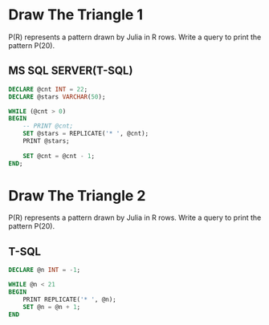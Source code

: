 # Draw The Triangle 1
P(R) represents a pattern drawn by Julia in R rows. 
Write a query to print the pattern P(20).

## MS SQL SERVER(T-SQL)
```sql
DECLARE @cnt INT = 22;
DECLARE @stars VARCHAR(50);

WHILE (@cnt > 0)
BEGIN
    -- PRINT @cnt;
    SET @stars = REPLICATE('* ', @cnt);
    PRINT @stars;
    
    SET @cnt = @cnt - 1;
END;
```

# Draw The Triangle 2
P(R) represents a pattern drawn by Julia in R rows. 
Write a query to print the pattern P(20).

## T-SQL

```sql
DECLARE @n INT = -1;

WHILE @n < 21
BEGIN
    PRINT REPLICATE('* ', @n);
    SET @n = @n + 1;
END
```
